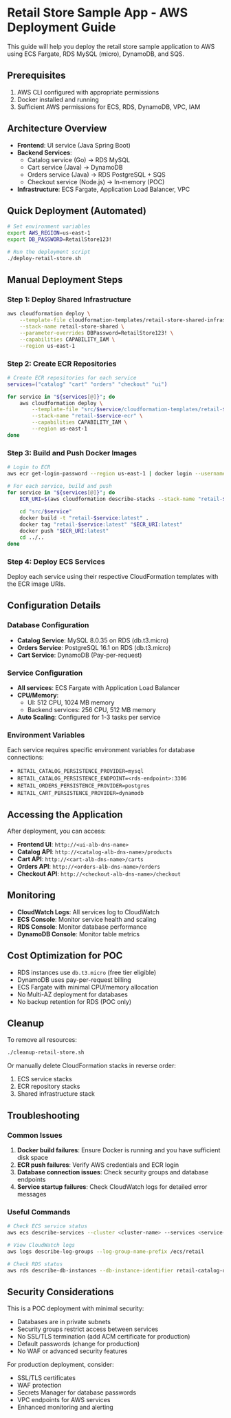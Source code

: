 # Retail Store Sample App - AWS Deployment Guide

This guide will help you deploy the retail store sample application to AWS using ECS Fargate, RDS MySQL (micro), DynamoDB, and SQS.

## Prerequisites

1. AWS CLI configured with appropriate permissions
2. Docker installed and running
3. Sufficient AWS permissions for ECS, RDS, DynamoDB, VPC, IAM

## Architecture Overview

- **Frontend**: UI service (Java Spring Boot)
- **Backend Services**: 
  - Catalog service (Go) → RDS MySQL
  - Cart service (Java) → DynamoDB
  - Orders service (Java) → RDS PostgreSQL + SQS
  - Checkout service (Node.js) → In-memory (POC)
- **Infrastructure**: ECS Fargate, Application Load Balancer, VPC

## Quick Deployment (Automated)

```bash
# Set environment variables
export AWS_REGION=us-east-1
export DB_PASSWORD=RetailStore123!

# Run the deployment script
./deploy-retail-store.sh
```

## Manual Deployment Steps

### Step 1: Deploy Shared Infrastructure

```bash
aws cloudformation deploy \
    --template-file cloudformation-templates/retail-store-shared-infrastructure.json \
    --stack-name retail-store-shared \
    --parameter-overrides DBPassword=RetailStore123! \
    --capabilities CAPABILITY_IAM \
    --region us-east-1
```

### Step 2: Create ECR Repositories

```bash
# Create ECR repositories for each service
services=("catalog" "cart" "orders" "checkout" "ui")

for service in "${services[@]}"; do
    aws cloudformation deploy \
        --template-file "src/$service/cloudformation-templates/retail-$service-ecr-infrastructure.json" \
        --stack-name "retail-$service-ecr" \
        --capabilities CAPABILITY_IAM \
        --region us-east-1
done
```

### Step 3: Build and Push Docker Images

```bash
# Login to ECR
aws ecr get-login-password --region us-east-1 | docker login --username AWS --password-stdin <account-id>.dkr.ecr.us-east-1.amazonaws.com

# For each service, build and push
for service in "${services[@]}"; do
    ECR_URI=$(aws cloudformation describe-stacks --stack-name "retail-$service-ecr" --query 'Stacks[0].Outputs[?OutputKey==`ECRRepositoryURI`].OutputValue' --output text)
    
    cd "src/$service"
    docker build -t "retail-$service:latest" .
    docker tag "retail-$service:latest" "$ECR_URI:latest"
    docker push "$ECR_URI:latest"
    cd ../..
done
```

### Step 4: Deploy ECS Services

Deploy each service using their respective CloudFormation templates with the ECR image URIs.

## Configuration Details

### Database Configuration

- **Catalog Service**: MySQL 8.0.35 on RDS (db.t3.micro)
- **Orders Service**: PostgreSQL 16.1 on RDS (db.t3.micro)
- **Cart Service**: DynamoDB (Pay-per-request)

### Service Configuration

- **All services**: ECS Fargate with Application Load Balancer
- **CPU/Memory**: 
  - UI: 512 CPU, 1024 MB memory
  - Backend services: 256 CPU, 512 MB memory
- **Auto Scaling**: Configured for 1-3 tasks per service

### Environment Variables

Each service requires specific environment variables for database connections:

- `RETAIL_CATALOG_PERSISTENCE_PROVIDER=mysql`
- `RETAIL_CATALOG_PERSISTENCE_ENDPOINT=<rds-endpoint>:3306`
- `RETAIL_ORDERS_PERSISTENCE_PROVIDER=postgres`
- `RETAIL_CART_PERSISTENCE_PROVIDER=dynamodb`

## Accessing the Application

After deployment, you can access:

- **Frontend UI**: `http://<ui-alb-dns-name>`
- **Catalog API**: `http://<catalog-alb-dns-name>/products`
- **Cart API**: `http://<cart-alb-dns-name>/carts`
- **Orders API**: `http://<orders-alb-dns-name>/orders`
- **Checkout API**: `http://<checkout-alb-dns-name>/checkout`

## Monitoring

- **CloudWatch Logs**: All services log to CloudWatch
- **ECS Console**: Monitor service health and scaling
- **RDS Console**: Monitor database performance
- **DynamoDB Console**: Monitor table metrics

## Cost Optimization for POC

- RDS instances use `db.t3.micro` (free tier eligible)
- DynamoDB uses pay-per-request billing
- ECS Fargate with minimal CPU/memory allocation
- No Multi-AZ deployment for databases
- No backup retention for RDS (POC only)

## Cleanup

To remove all resources:

```bash
./cleanup-retail-store.sh
```

Or manually delete CloudFormation stacks in reverse order:
1. ECS service stacks
2. ECR repository stacks  
3. Shared infrastructure stack

## Troubleshooting

### Common Issues

1. **Docker build failures**: Ensure Docker is running and you have sufficient disk space
2. **ECR push failures**: Verify AWS credentials and ECR login
3. **Database connection issues**: Check security groups and database endpoints
4. **Service startup failures**: Check CloudWatch logs for detailed error messages

### Useful Commands

```bash
# Check ECS service status
aws ecs describe-services --cluster <cluster-name> --services <service-name>

# View CloudWatch logs
aws logs describe-log-groups --log-group-name-prefix /ecs/retail

# Check RDS status
aws rds describe-db-instances --db-instance-identifier retail-catalog-db
```

## Security Considerations

This is a POC deployment with minimal security:
- Databases are in private subnets
- Security groups restrict access between services
- No SSL/TLS termination (add ACM certificate for production)
- Default passwords (change for production)
- No WAF or advanced security features

For production deployment, consider:
- SSL/TLS certificates
- WAF protection
- Secrets Manager for database passwords
- VPC endpoints for AWS services
- Enhanced monitoring and alerting